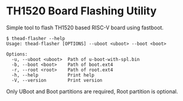 # TH1520 Board Flashing Utility

Simple tool to flash TH1520 based RISC-V board using fastboot.

```console
$ thead-flasher --help
Usage: thead-flasher [OPTIONS] --uboot <uboot> --boot <boot>

Options:
  -u, --uboot <uboot>  Path of u-boot-with-spl.bin
  -b, --boot <boot>    Path of boot.ext4
  -r, --root <root>    Path of root.ext4
  -h, --help           Print help
  -V, --version        Print version

```

Only UBoot and Boot partitions are required, Root partition is optional.